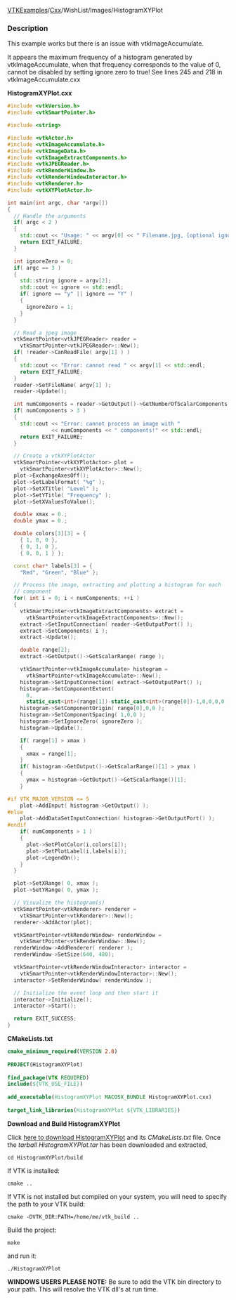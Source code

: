 [VTKExamples](/home/)/[Cxx](/Cxx)/WishList/Images/HistogramXYPlot

### Description
This example works but there is an issue with vtkImageAccumulate. 

It appears the maximum frequency of a histogram generated by 
vtkImageAccumulate, when that frequency corresponds to the value of 0,
cannot be disabled by setting ignore zero to true!  See lines
245 and 218 in vtkImageAccumulate.cxx

**HistogramXYPlot.cxx**
```c++
#include <vtkVersion.h>
#include <vtkSmartPointer.h>

#include <string>

#include <vtkActor.h>
#include <vtkImageAccumulate.h>
#include <vtkImageData.h>
#include <vtkImageExtractComponents.h>
#include <vtkJPEGReader.h>
#include <vtkRenderWindow.h>
#include <vtkRenderWindowInteractor.h>
#include <vtkRenderer.h>
#include <vtkXYPlotActor.h>

int main(int argc, char *argv[])
{
  // Handle the arguments
  if( argc < 2 )
  {
    std::cout << "Usage: " << argv[0] << " Filename.jpg, [optional ignore zero:] <y/n>" << std::endl;
    return EXIT_FAILURE;
  }

  int ignoreZero = 0;
  if( argc == 3 )
  {
    std::string ignore = argv[2];
    std::cout << ignore << std::endl;
    if( ignore == "y" || ignore == "Y" )
    {
      ignoreZero = 1;
    }
  }

  // Read a jpeg image
  vtkSmartPointer<vtkJPEGReader> reader =
    vtkSmartPointer<vtkJPEGReader>::New();
  if( !reader->CanReadFile( argv[1] ) )
  {
    std::cout << "Error: cannot read " << argv[1] << std::endl;
    return EXIT_FAILURE;
  }
  reader->SetFileName( argv[1] );
  reader->Update();

  int numComponents = reader->GetOutput()->GetNumberOfScalarComponents();
  if( numComponents > 3 )
  {
    std::cout << "Error: cannot process an image with "
              << numComponents << " components!" << std::endl;
    return EXIT_FAILURE;
  }

  // Create a vtkXYPlotActor
  vtkSmartPointer<vtkXYPlotActor> plot =
    vtkSmartPointer<vtkXYPlotActor>::New();
  plot->ExchangeAxesOff();
  plot->SetLabelFormat( "%g" );
  plot->SetXTitle( "Level" );
  plot->SetYTitle( "Frequency" );
  plot->SetXValuesToValue();

  double xmax = 0.;
  double ymax = 0.;

  double colors[3][3] = {
    { 1, 0, 0 },
    { 0, 1, 0 },
    { 0, 0, 1 } };

  const char* labels[3] = {
    "Red", "Green", "Blue" };

  // Process the image, extracting and plotting a histogram for each
  // component
  for( int i = 0; i < numComponents; ++i )
  {
    vtkSmartPointer<vtkImageExtractComponents> extract =
      vtkSmartPointer<vtkImageExtractComponents>::New();
    extract->SetInputConnection( reader->GetOutputPort() );
    extract->SetComponents( i );
    extract->Update();

    double range[2];
    extract->GetOutput()->GetScalarRange( range );

    vtkSmartPointer<vtkImageAccumulate> histogram =
      vtkSmartPointer<vtkImageAccumulate>::New();
    histogram->SetInputConnection( extract->GetOutputPort() );
    histogram->SetComponentExtent(
      0,
      static_cast<int>(range[1])-static_cast<int>(range[0])-1,0,0,0,0 );
    histogram->SetComponentOrigin( range[0],0,0 );
    histogram->SetComponentSpacing( 1,0,0 );
    histogram->SetIgnoreZero( ignoreZero );
    histogram->Update();

    if( range[1] > xmax )
    {
      xmax = range[1];
    }
    if( histogram->GetOutput()->GetScalarRange()[1] > ymax )
    {
      ymax = histogram->GetOutput()->GetScalarRange()[1];
    }

#if VTK_MAJOR_VERSION <= 5
    plot->AddInput( histogram->GetOutput() );
#else
    plot->AddDataSetInputConnection( histogram->GetOutputPort() );
#endif
    if( numComponents > 1 )
    {
      plot->SetPlotColor(i,colors[i]);
      plot->SetPlotLabel(i,labels[i]);
      plot->LegendOn();
    }
  }

  plot->SetXRange( 0, xmax );
  plot->SetYRange( 0, ymax );

  // Visualize the histogram(s)
  vtkSmartPointer<vtkRenderer> renderer =
    vtkSmartPointer<vtkRenderer>::New();
  renderer->AddActor(plot);

  vtkSmartPointer<vtkRenderWindow> renderWindow =
    vtkSmartPointer<vtkRenderWindow>::New();
  renderWindow->AddRenderer( renderer );
  renderWindow->SetSize(640, 480);

  vtkSmartPointer<vtkRenderWindowInteractor> interactor =
    vtkSmartPointer<vtkRenderWindowInteractor>::New();
  interactor->SetRenderWindow( renderWindow );

  // Initialize the event loop and then start it
  interactor->Initialize();
  interactor->Start();

  return EXIT_SUCCESS;
}
```
**CMakeLists.txt**
```cmake
cmake_minimum_required(VERSION 2.8)
 
PROJECT(HistogramXYPlot)
 
find_package(VTK REQUIRED)
include(${VTK_USE_FILE})
 
add_executable(HistogramXYPlot MACOSX_BUNDLE HistogramXYPlot.cxx)
 
target_link_libraries(HistogramXYPlot ${VTK_LIBRARIES})
```

**Download and Build HistogramXYPlot**

Click [here to download HistogramXYPlot](https://github.com/lorensen/VTKWikiExamplesTarballs/raw/master/HistogramXYPlot.tar) and its *CMakeLists.txt* file.
Once the *tarball HistogramXYPlot.tar* has been downloaded and extracted,
```
cd HistogramXYPlot/build 
```
If VTK is installed:
```
cmake ..
```
If VTK is not installed but compiled on your system, you will need to specify the path to your VTK build:
```
cmake -DVTK_DIR:PATH=/home/me/vtk_build ..
```
Build the project:
```
make
```
and run it:
```
./HistogramXYPlot
```
**WINDOWS USERS PLEASE NOTE:** Be sure to add the VTK bin directory to your path. This will resolve the VTK dll's at run time.

